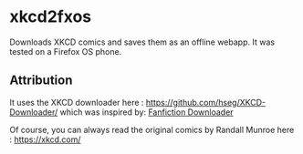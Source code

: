 xkcd2fxos
=========

Downloads XKCD comics and saves them as an offline webapp.
It was tested on a Firefox OS phone.


## Attribution

It uses the XKCD downloader here : https://github.com/hseg/XKCD-Downloader/
which was inspired by: [Fanfiction Downloader](http://fanfictionloader.appspot.com/)

Of course, you can always read the original comics
by Randall Munroe here : https://xkcd.com/
